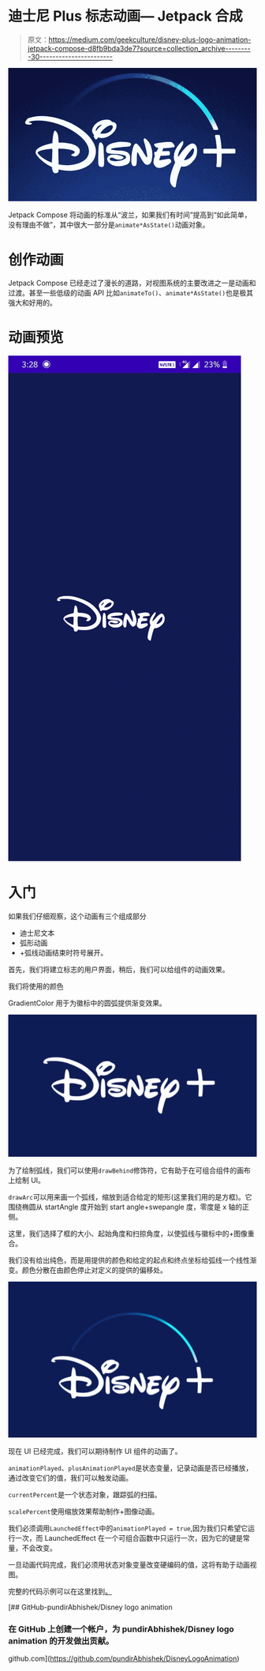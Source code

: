 # 迪士尼 Plus 标志动画— Jetpack 合成

> 原文：<https://medium.com/geekculture/disney-plus-logo-animation-jetpack-compose-d8fb9bda3de7?source=collection_archive---------30----------------------->

![](img/7de031107be68380f086f1a7129137b8.png)

Jetpack Compose 将动画的标准从“波兰，如果我们有时间”提高到“如此简单，没有理由不做”，其中很大一部分是`animate*AsState()`动画对象。

# **创作动画**

Jetpack Compose 已经走过了漫长的道路，对视图系统的主要改进之一是动画和过渡。甚至一些低级的动画 API 比如`animateTo()`、`animate*AsState()`也是极其强大和好用的。

# 动画预览

![](img/62a1b5eb2650eacbdc0bcfb46c4c5383.png)

# **入门**

如果我们仔细观察，这个动画有三个组成部分

*   迪士尼文本
*   弧形动画
*   +弧线动画结束时符号展开。

首先，我们将建立标志的用户界面，稍后，我们可以给组件的动画效果。

我们将使用的颜色

GradientColor 用于为徽标中的圆弧提供渐变效果。

![](img/fd95bed36e6572bb211bb231b209904e.png)

为了绘制弧线，我们可以使用`drawBehind`修饰符，它有助于在可组合组件的画布上绘制 UI。

`drawArc`可以用来画一个弧线，缩放到适合给定的矩形(这里我们用的是方框)。它围绕椭圆从 startAngle 度开始到 start angle+swepangle 度，零度是 x 轴的正侧。

这里，我们选择了框的大小、起始角度和扫掠角度，以使弧线与徽标中的+图像重合。

我们没有给出纯色，而是用提供的颜色和给定的起点和终点坐标给弧线一个线性渐变。颜色分散在由颜色停止对定义的提供的偏移处。

![](img/2ad7aa54fde428ed4ed4ddee76285811.png)

现在 UI 已经完成，我们可以期待制作 UI 组件的动画了。

`animationPlayed`、`plusAnimationPlayed`是状态变量，记录动画是否已经播放，通过改变它们的值，我们可以触发动画。

`currentPercent`是一个状态对象，跟踪弧的扫描。

`scalePercent`使用缩放效果帮助制作+图像动画。

我们必须调用`LaunchedEffect`中的`animationPlayed = true`,因为我们只希望它运行一次，而 LaunchedEffect 在一个可组合函数中只运行一次，因为它的键是常量，不会改变。

一旦动画代码完成，我们必须用状态对象变量改变硬编码的值，这将有助于动画视图。

完整的代码示例可以在这里找到[。](https://github.com/pundirAbhishek/DisneyLogoAnimation)

[](https://github.com/pundirAbhishek/DisneyLogoAnimation) [## GitHub-pundirAbhishek/Disney logo animation

### 在 GitHub 上创建一个帐户，为 pundirAbhishek/Disney logo animation 的开发做出贡献。

github.com](https://github.com/pundirAbhishek/DisneyLogoAnimation)